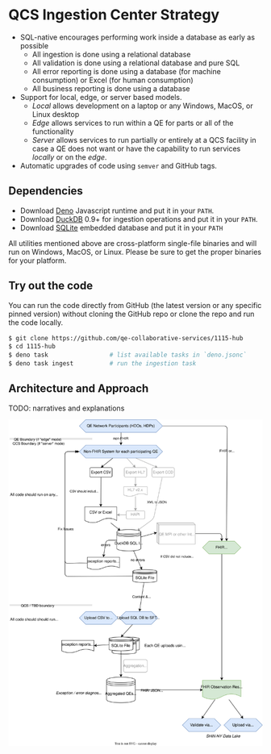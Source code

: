 # QCS Ingestion Center Strategy

- SQL-native encourages performing work inside a database as early as possible
  - All ingestion is done using a relational database
  - All validation is done using a relational database and pure SQL
  - All error reporting is done using a database (for machine consumption) or
    Excel (for human consumption)
  - All business reporting is done using a database
- Support for local, edge, or server based models.
  - _Local_ allows development on a laptop or any Windows, MacOS, or Linux
    desktop
  - _Edge_ allows services to run within a QE for parts or all of the
    functionality
  - _Server_ allows services to run partially or entirely at a QCS facility in
    case a QE does not want or have the capability to run services _locally_ or
    on the _edge_.
- Automatic upgrades of code using `semver` and GitHub tags.

## Dependencies

- Download
  [Deno](https://docs.deno.com/runtime/manual/getting_started/installation)
  Javascript runtime and put it in your `PATH`.
- Download [DuckDB](https://duckdb.org/docs/installation) 0.9+ for ingestion
  operations and put it in your `PATH`.
- Download [SQLite](https://www.sqlite.org/download.html) embedded database and
  put it in your `PATH`

All utilities mentioned above are cross-platform single-file binaries and will
run on Windows, MacOS, or Linux. Please be sure to get the proper binaries for
your platform.

## Try out the code

You can run the code directly from GitHub (the latest version or any specific
pinned version) without cloning the GitHub repo or clone the repo and run the
code locally.

```bash
$ git clone https://github.com/qe-collaborative-services/1115-hub
$ cd 1115-hub
$ deno task                 # list available tasks in `deno.jsonc`
$ deno task ingest          # run the ingestion task
```

## Architecture and Approach

TODO: narratives and explanations

![Architecture](support/docs/architecture.drawio.svg)

